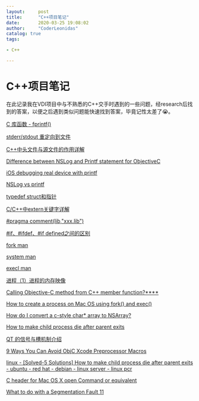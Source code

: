 ```yaml
---
layout:     post
title:      "C++项目笔记"
date:       2020-03-25 19:08:02
author:     "CoderLeonidas"
catalog: true
tags: 

- C++

---
```


# C++项目笔记

在此记录我在VDI项目中与不熟悉的C++交手时遇到的一些问题，经research后找到的答案，以便之后遇到类似问题能快速找到答案，毕竟记性太差了😭。


[C 库函数 - fprintf()](https://www.runoob.com/cprogramming/c-function-fprintf.html)

[stderr/stdout 重定向到文件](https://blog.csdn.net/mycwq/article/details/46554805)

[C++中头文件与源文件的作用详解](https://my.oschina.net/os2015/blog/3054461)

[Difference between NSLog and Printf statement for ObjectiveC](https://stackoverflow.com/questions/9006801/difference-between-nslog-and-printf-statement-for-objectivec)

[iOS debugging real device with printf](https://stackoverflow.com/questions/8924831/ios-debugging-real-device-with-printf)

[NSLog vs printf](https://riptutorial.com/objective-c/example/2439/nslog-vs-printf)


[typedef struct和指针](https://blog.csdn.net/u013814701/article/details/52996544)

[C/C++中extern关键字详解](https://www.cnblogs.com/yc_sunniwell/archive/2010/07/14/1777431.html)

[#pragma comment(lib,"xxx.lib")](https://blog.csdn.net/u011642774/article/details/53066225)

[#if、#ifdef、#if defined之间的区别](https://blog.csdn.net/jfkidear/article/details/51751158)

[fork man](http://man7.org/linux/man-pages/man2/fork.2.html)

[system man](http://man7.org/linux/man-pages/man3/system.3.html)

[execl man](http://man7.org/linux/man-pages/man3/execl.3.html)

[进程（1）进程的内存映像](https://blog.csdn.net/simonyucsdy/article/details/71155436?depth_1-utm_source=distribute.pc_relevant.none-task&utm_source=distribute.pc_relevant.none-task)

[Calling Objective-C method from C++ member function?****](https://stackoverflow.com/questions/1061005/calling-objective-c-method-from-c-member-function)

[How to create a process on Mac OS using fork() and exec()](https://stackoverflow.com/questions/4326684/how-to-create-a-process-on-mac-os-using-fork-and-exec)

[How do I convert a c-style char* array to NSArray?](https://stackoverflow.com/questions/8708274/how-do-i-convert-a-c-style-char-array-to-nsarray)

[How to make child process die after parent exits](https://stackoverflow.com/questions/284325/how-to-make-child-process-die-after-parent-exits)

[QT 的信号与槽机制介绍](https://www.ibm.com/developerworks/cn/linux/guitoolkit/qt/signal-slot/index.html)

[9 Ways You Can Avoid ObjC Xcode Preprocessor Macros](https://qualitycoding.org/xcode-preprocessor-macros/)


[linux - [Solved-5 Solutions] How to make child process die after parent exits - ubuntu - red hat - debian - linux server - linux pcr](https://www.wikitechy.com/tutorials/linux/how-to-make-child-process-die-after-parent-exits)

[C header for Mac OS X open Command or equivalent
](https://stackoverflow.com/questions/36580280/c-header-for-mac-os-x-open-command-or-equivalent?noredirect=1&lq)

[What to do with a Segmentation Fault 11](https://medium.com/@RyanDeschamps/what-to-do-with-a-segmentation-fault-11-1c9aad1d2ebe)